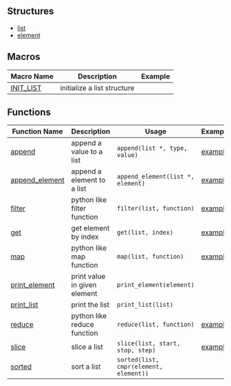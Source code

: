 ## Structures ##
- [list](/include/list.h#L36)
- [element](/include/list.h#L25)

## Macros ##

| Macro Name                      | Description                 | Example |
|---------------------------------|-----------------------------|---------|
| [INIT_LIST](/include/list.h#L6) | initialize a list structure |         |

## Functions ##

| Function Name                           | Description                  | Usage                                  | Example                                 |
|-----------------------------------------|------------------------------|----------------------------------------|----------------------------------------|
| [append](/src/append.c)                 | append a value to a list     | `append(list *, type, value)`          | [example](../examples/append.c)         |
| [append_element](/src/append_element.c) | append a element to a list   | `append_element(list *, element)`      | [example](../examples/append_element.c) |
| [filter](/src/filter.c)                   | python like filter function   | `filter(list, function)`                | [example](../examples/filter.c)         
| [get](/src/get.c)                       | get element by index         | `get(list, index)`                     | [example](../examples/get.c)            |
| [map](/src/map.c)                       | python like map function     | `map(list, function)`                  | [example](../examples/map.c)            |
| [print_element](/src/print_element.c)   | print value in given element | `print_element(element)`               |                                         |
| [print_list](/src/print_list.c)         | print the list               | `print_list(list)`                     |                                         |
| [reduce](/src/reduce.c)                 | python like reduce function  | `reduce(list, function)`               | [example](../examples/reduce.c)         |
| [slice](/src/slice.c)                   | slice a list                 | `slice(list, start, stop, step)`       | [example](../examples/slice.c)          |
| [sorted](/src/sorted.c)                 | sort a list                  | `sorted(list, cmpr(element, element))` |                                         |
